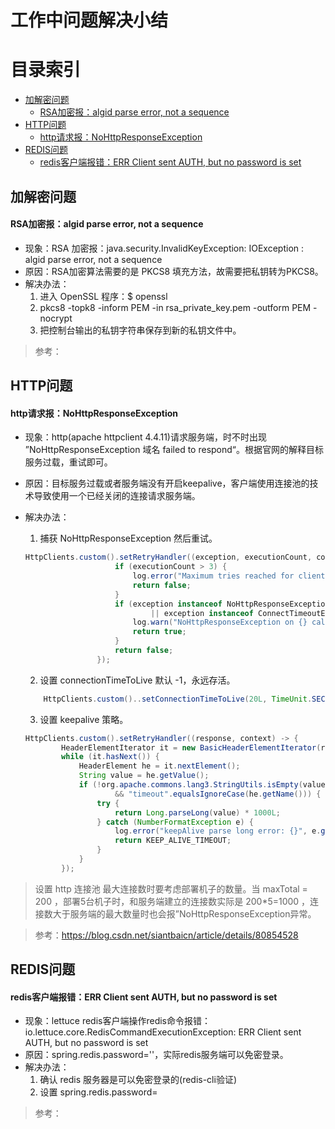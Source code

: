 # 工作中问题解决小结
######

# 目录索引
  * <a href="#A">加解密问题</a>
     * <a href="#a1">RSA加密报：algid parse error, not a sequence</a>
  * <a href="#B">HTTP问题</a>
    * <a href="#b1">http请求报：NoHttpResponseException</a>
  * <a href="#C">REDIS问题</a>
    * <a href="#c1">redis客户端报错：ERR Client sent AUTH, but no password is set</a>

## <a name="A">加解密问题</a>
#### <a name="a.1">RSA加密报：algid parse error, not a sequence</a>
* 现象：RSA 加密报：java.security.InvalidKeyException: IOException : algid parse error, not a sequence  
* 原因：RSA加密算法需要的是 PKCS8 填充方法，故需要把私钥转为PKCS8。  
* 解决办法：    
    1. 进入 OpenSSL 程序：$ openssl  
    2. pkcs8 -topk8 -inform PEM -in rsa_private_key.pem -outform PEM -nocrypt  
    3. 把控制台输出的私钥字符串保存到新的私钥文件中。
> 参考：

## <a name="B">HTTP问题</a>
#### <a name="b.1">http请求报：NoHttpResponseException</a>
* 现象：http(apache httpclient 4.4.11)请求服务端，时不时出现 ”NoHttpResponseException 域名 failed to respond“。根据官网的解释目标服务过载，重试即可。
* 原因：目标服务过载或者服务端没有开启keepalive，客户端使用连接池的技术导致使用一个已经关闭的连接请求服务端。
* 解决办法：    
    1. 捕获 NoHttpResponseException 然后重试。
    ```java
    HttpClients.custom().setRetryHandler((exception, executionCount, context) -> {
                        if (executionCount > 3) {
                            log.error("Maximum tries reached for client http pool");
                            return false;
                        }
                        if (exception instanceof NoHttpResponseException
                                || exception instanceof ConnectTimeoutException) {
                            log.warn("NoHttpResponseException on {} call", executionCount);
                            return true;
                        }
                        return false;
                    });
    ```
    2. 设置 connectionTimeToLive 默认 -1，永远存活。
    ```java
        HttpClients.custom()..setConnectionTimeToLive(20L, TimeUnit.SECONDS)
    ```

    3. 设置 keepalive 策略。
    ```java
    HttpClients.custom().setRetryHandler((response, context) -> {
            HeaderElementIterator it = new BasicHeaderElementIterator(response.headerIterator(HTTP.CONN_KEEP_ALIVE));
            while (it.hasNext()) {
                HeaderElement he = it.nextElement();
                String value = he.getValue();
                if (!org.apache.commons.lang3.StringUtils.isEmpty(value)
                        && "timeout".equalsIgnoreCase(he.getName())) {
                    try {
                        return Long.parseLong(value) * 1000L;
                    } catch (NumberFormatException e) {
                        log.error("keepAlive parse long error: {}", e.getMessage(), e);
                        return KEEP_ALIVE_TIMEOUT;
                    }
                }
            });
    ```
> 设置 http 连接池 最大连接数时要考虑部署机子的数量。当 maxTotal = 200 ，部署5台机子时，和服务端建立的连接数实际是 200*5=1000 ，连接数大于服务端的最大数量时也会报”NoHttpResponseException异常。  

> 参考：https://blog.csdn.net/siantbaicn/article/details/80854528

## <a name="C">REDIS问题</a>
#### <a name="c.1">redis客户端报错：ERR Client sent AUTH, but no password is set</a>
* 现象：lettuce redis客户端操作redis命令报错：io.lettuce.core.RedisCommandExecutionException: ERR Client sent AUTH, but no password is set  
* 原因：spring.redis.password=''，实际redis服务端可以免密登录。  
* 解决办法：    
    1. 确认 redis 服务器是可以免密登录的(redis-cli验证)  
    2. 设置 spring.redis.password=  
> 参考：